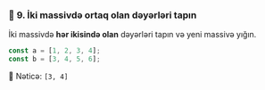 

### 📝 **9. İki massivdə ortaq olan dəyərləri tapın**

İki massivdə **hər ikisində olan** dəyərləri tapın və yeni massivə yığın.

```js
const a = [1, 2, 3, 4];
const b = [3, 4, 5, 6];
```

🟰 Nəticə: `[3, 4]`


